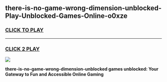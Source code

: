 
## there-is-no-game-wrong-dimension-unblocked-Play-Unblocked-Games-Online-o0xze
<h3>
<a href="https://premium76.site?title=there-is-no-game-wrong-dimension-unblocked&ref=25A">CLICK TO PLAY</a></h3>
<hr>

<h3>
<a href="https://premium76.site?title=there-is-no-game-wrong-dimension-unblocked&ref=25A">CLICK 2 PLAY</a>
  
</h3>

<a href="https://premium76.site?title=there-is-no-game-wrong-dimension-unblocked&ref=25A"><img src="https://clearcache.store/games.png"></a>


**there-is-no-game-wrong-dimension-unblocked games unblocked: Your Gateway to Fun and Accessible Online Gaming**
